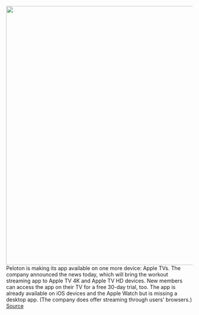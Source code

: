 <img src='https://cdn.vox-cdn.com/thumbor/cAycFK2MB2h4A98x7BfKruI3QJs=/0x0:640x427/1200x800/filters:focal(269x163:371x265)/cdn.vox-cdn.com/uploads/chorus_image/image/66884543/Living_Room_TV_Interaction_Womens_128_4_apple_strength.0.jpeg' width='700px' /><br/>
Peloton is making its app available on one more device: Apple TVs. The company announced the news today, which will bring the workout streaming app to Apple TV 4K and Apple TV HD devices. New members can access the app on their TV for a free 30-day trial, too. The app is already available on iOS devices and the Apple Watch but is missing a desktop app. (The company does offer streaming through users' browsers.)
<a href='https://www.theverge.com/21277087/peloton-apple-tv-app-ios-update-stream'> Source <a/>